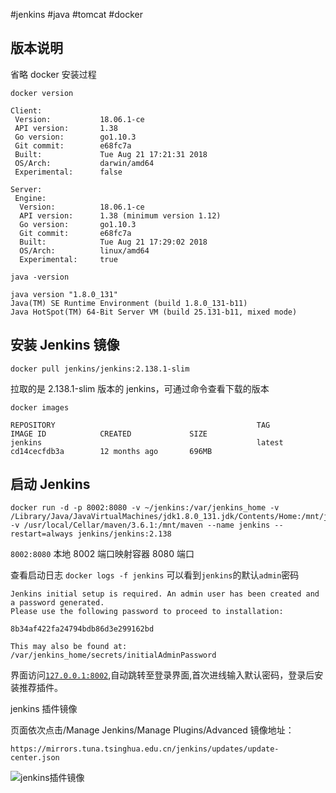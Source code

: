 
#jenkins #java #tomcat #docker 

## 版本说明

省略 docker 安装过程

`docker version`

```log
Client:
 Version:           18.06.1-ce
 API version:       1.38
 Go version:        go1.10.3
 Git commit:        e68fc7a
 Built:             Tue Aug 21 17:21:31 2018
 OS/Arch:           darwin/amd64
 Experimental:      false

Server:
 Engine:
  Version:          18.06.1-ce
  API version:      1.38 (minimum version 1.12)
  Go version:       go1.10.3
  Git commit:       e68fc7a
  Built:            Tue Aug 21 17:29:02 2018
  OS/Arch:          linux/amd64
  Experimental:     true
```

`java -version`

```log
java version "1.8.0_131"
Java(TM) SE Runtime Environment (build 1.8.0_131-b11)
Java HotSpot(TM) 64-Bit Server VM (build 25.131-b11, mixed mode)
```

## 安装 Jenkins 镜像

```shell
docker pull jenkins/jenkins:2.138.1-slim
```

拉取的是 2.138.1-slim 版本的 jenkins，可通过命令查看下载的版本

`docker images`

```log
REPOSITORY                                             TAG                 IMAGE ID            CREATED             SIZE
jenkins                                                latest              cd14cecfdb3a        12 months ago       696MB
```

## 启动 Jenkins

```shell
docker run -d -p 8002:8080 -v ~/jenkins:/var/jenkins_home -v /Library/Java/JavaVirtualMachines/jdk1.8.0_131.jdk/Contents/Home:/mnt/java -v /usr/local/Cellar/maven/3.6.1:/mnt/maven --name jenkins --restart=always jenkins/jenkins:2.138
```

`8002:8080` 本地 8002 端口映射容器 8080 端口

查看启动日志
`docker logs -f jenkins`
可以看到`jenkins`的默认`admin`密码

```log
Jenkins initial setup is required. An admin user has been created and a password generated.
Please use the following password to proceed to installation:

8b34af422fa24794bdb86d3e299162bd

This may also be found at: /var/jenkins_home/secrets/initialAdminPassword
```

界面访问[`127.0.0.1:8002`](http://127.0.0.1:8002),自动跳转至登录界面,首次进线输入默认密码，登录后安装推荐插件。

jenkins 插件镜像

页面依次点击/Manage Jenkins/Manage Plugins/Advanced
镜像地址：

```shell
https://mirrors.tuna.tsinghua.edu.cn/jenkins/updates/update-center.json
```

![jenkins插件镜像](jenkins远程发布/jenkins插件镜像.jpg)
